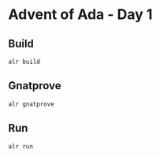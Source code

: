 
# Advent of Ada - Day 1

## Build

```
alr build
```

## Gnatprove

```
alr gnatprove
```

## Run

```
alr run
```